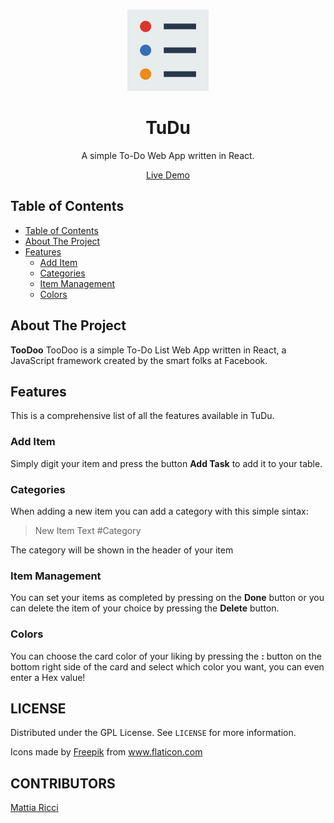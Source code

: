 <!-- PROJECT LOGO -->
  <br />
    <p align="center">
  <a href="https://github.com/tiaringhio/TuDu">
    <img src="./public/todo.png" alt="Logo" width="130" height="130">
  </a>
  <h1 align="center">TuDu</h1>
  <p align="center">
    A simple To-Do Web App written in React.
  </p>
  <p align="center">
    <a href="https://tiaringhio.github.io/TuDu/"  target="_blank" align="center">Live Demo</a>
  </p>
  
  
  <!-- TABLE OF CONTENTS -->
  ## Table of Contents
  
  - [Table of Contents](#table-of-contents)
  - [About The Project](#about-the-project)
  - [Features](#features)
    - [Add Item](#add-item)
    - [Categories](#categoruies)
    - [Item Management](#item-management)
    - [Colors](#colors)

   <!-- ABOUT THE PROJECT -->

## About The Project

**TooDoo**
TooDoo is a simple To-Do List Web App written in React, a JavaScript framework created by the smart folks at Facebook.

## Features

This is a comprehensive list of all the features available in TuDu.

### Add Item

Simply digit your item and press the button **Add Task** to add it to your table.

### Categories

When adding a new item you can add a category with this simple sintax:

> New Item Text #Category

The category will be shown in the header of your item

### Item Management

You can set your items as completed by pressing on the **Done** button or you can delete the item of your choice by pressing the **Delete** button.

### Colors

You can choose the card color of your liking by pressing the **:** button on the bottom right side of the card and select which color you want, you can even enter a Hex value!

## LICENSE

Distributed under the GPL License. See `LICENSE` for more information.

   <div>Icons made by <a href="https://www.flaticon.com/authors/freepik" title="Freepik">Freepik</a> from <a href="https://www.flaticon.com/" 
   title="Flaticon"> www.flaticon.com</a></div>
   
   <!-- CONTRIBUTORS -->
   ## CONTRIBUTORS

[Mattia Ricci](https://github.com/tiaringhio)
